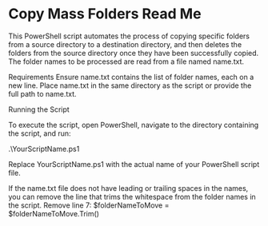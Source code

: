 # Copy Mass Folders Read Me
This PowerShell script automates the process of copying specific folders from a source directory to a destination directory, 
and then deletes the folders from the source directory once they have been successfully copied. The folder names to be 
processed are read from a file named name.txt.

Requirements
Ensure name.txt contains the list of folder names, each on a new line.
Place name.txt in the same directory as the script or provide the full path to name.txt.

Running the Script

To execute the script, open PowerShell, navigate to the directory containing the script, and run:

.\YourScriptName.ps1

Replace YourScriptName.ps1 with the actual name of your PowerShell script file.

If the name.txt file does not have leading or trailing spaces in the names, you can remove the line that trims the whitespace 
from the folder names in the script.
Remove line 7: $folderNameToMove = $folderNameToMove.Trim()